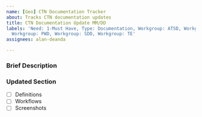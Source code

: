 ```yaml
---
name: [Geo] CTN Documentation Tracker
about: Tracks CTN documentation updates
title: CTN Documentation Update MM/DD
labels: 'Need: 1-Must Have, Type: Documentation, Workgroup: ATSD, Workgroup: DTS,
  Workgroup: PWD, Workgroup: SDD, Workgroup: TE'
assignees: alan-deanda

---
```


### Brief Description

### Updated Section

- [ ] Definitions
- [ ] Workflows
- [ ] Screenshots
